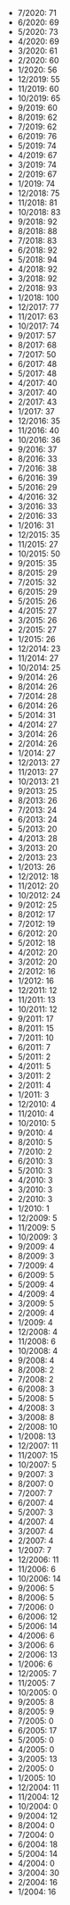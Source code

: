 *  7/2020: 71
*  6/2020: 69
*  5/2020: 73
*  4/2020: 69
*  3/2020: 61
*  2/2020: 60
*  1/2020: 56
*  12/2019: 55
*  11/2019: 60
*  10/2019: 65
*  9/2019: 60
*  8/2019: 62
*  7/2019: 62
*  6/2019: 76
*  5/2019: 74
*  4/2019: 67
*  3/2019: 74
*  2/2019: 67
*  1/2019: 74
*  12/2018: 75
*  11/2018: 81
*  10/2018: 83
*  9/2018: 92
*  8/2018: 88
*  7/2018: 83
*  6/2018: 92
*  5/2018: 94
*  4/2018: 92
*  3/2018: 92
*  2/2018: 93
*  1/2018: 100
*  12/2017: 77
*  11/2017: 63
*  10/2017: 74
*  9/2017: 57
*  8/2017: 68
*  7/2017: 50
*  6/2017: 48
*  5/2017: 48
*  4/2017: 40
*  3/2017: 40
*  2/2017: 43
*  1/2017: 37
*  12/2016: 35
*  11/2016: 40
*  10/2016: 36
*  9/2016: 37
*  8/2016: 33
*  7/2016: 38
*  6/2016: 39
*  5/2016: 29
*  4/2016: 32
*  3/2016: 33
*  2/2016: 33
*  1/2016: 31
*  12/2015: 35
*  11/2015: 27
*  10/2015: 50
*  9/2015: 35
*  8/2015: 29
*  7/2015: 32
*  6/2015: 29
*  5/2015: 26
*  4/2015: 27
*  3/2015: 26
*  2/2015: 27
*  1/2015: 26
*  12/2014: 23
*  11/2014: 27
*  10/2014: 25
*  9/2014: 26
*  8/2014: 26
*  7/2014: 28
*  6/2014: 26
*  5/2014: 31
*  4/2014: 27
*  3/2014: 26
*  2/2014: 26
*  1/2014: 27
*  12/2013: 27
*  11/2013: 27
*  10/2013: 21
*  9/2013: 25
*  8/2013: 26
*  7/2013: 24
*  6/2013: 24
*  5/2013: 20
*  4/2013: 28
*  3/2013: 20
*  2/2013: 23
*  1/2013: 26
*  12/2012: 18
*  11/2012: 20
*  10/2012: 24
*  9/2012: 25
*  8/2012: 17
*  7/2012: 19
*  6/2012: 20
*  5/2012: 18
*  4/2012: 20
*  3/2012: 20
*  2/2012: 16
*  1/2012: 16
*  12/2011: 12
*  11/2011: 13
*  10/2011: 12
*  9/2011: 17
*  8/2011: 15
*  7/2011: 10
*  6/2011: 7
*  5/2011: 2
*  4/2011: 5
*  3/2011: 2
*  2/2011: 4
*  1/2011: 3
*  12/2010: 4
*  11/2010: 4
*  10/2010: 5
*  9/2010: 4
*  8/2010: 5
*  7/2010: 2
*  6/2010: 3
*  5/2010: 3
*  4/2010: 3
*  3/2010: 3
*  2/2010: 3
*  1/2010: 1
*  12/2009: 5
*  11/2009: 5
*  10/2009: 3
*  9/2009: 4
*  8/2009: 3
*  7/2009: 4
*  6/2009: 5
*  5/2009: 4
*  4/2009: 4
*  3/2009: 5
*  2/2009: 4
*  1/2009: 4
*  12/2008: 4
*  11/2008: 6
*  10/2008: 4
*  9/2008: 4
*  8/2008: 2
*  7/2008: 2
*  6/2008: 3
*  5/2008: 5
*  4/2008: 3
*  3/2008: 8
*  2/2008: 10
*  1/2008: 13
*  12/2007: 11
*  11/2007: 15
*  10/2007: 5
*  9/2007: 3
*  8/2007: 0
*  7/2007: 7
*  6/2007: 4
*  5/2007: 3
*  4/2007: 4
*  3/2007: 4
*  2/2007: 4
*  1/2007: 7
*  12/2006: 11
*  11/2006: 6
*  10/2006: 14
*  9/2006: 5
*  8/2006: 5
*  7/2006: 0
*  6/2006: 12
*  5/2006: 14
*  4/2006: 6
*  3/2006: 6
*  2/2006: 13
*  1/2006: 6
*  12/2005: 7
*  11/2005: 7
*  10/2005: 0
*  9/2005: 8
*  8/2005: 9
*  7/2005: 0
*  6/2005: 17
*  5/2005: 0
*  4/2005: 0
*  3/2005: 13
*  2/2005: 0
*  1/2005: 10
*  12/2004: 11
*  11/2004: 12
*  10/2004: 0
*  9/2004: 12
*  8/2004: 0
*  7/2004: 0
*  6/2004: 18
*  5/2004: 14
*  4/2004: 0
*  3/2004: 30
*  2/2004: 16
*  1/2004: 16
